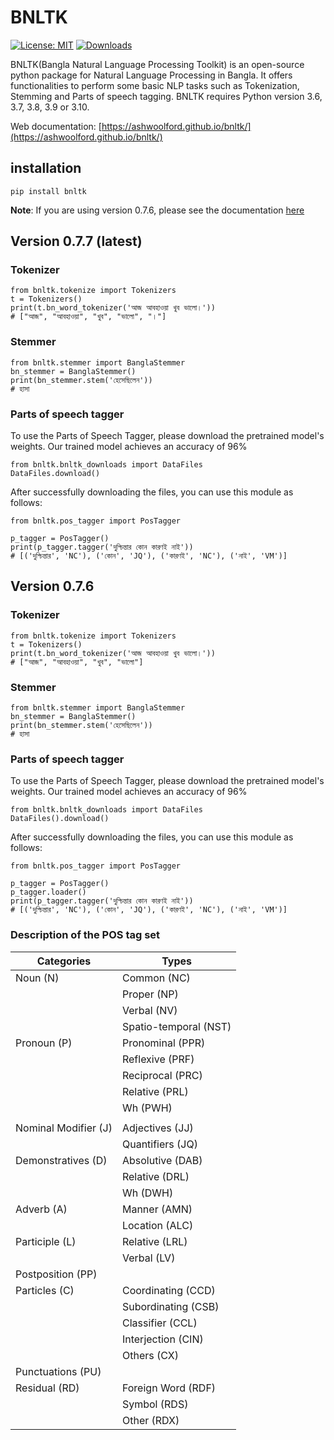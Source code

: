 # BNLTK

[![License: MIT](https://img.shields.io/badge/License-MIT-brightgreen.svg)](https://opensource.org/licenses/MIT)
[![Downloads](https://static.pepy.tech/badge/bnltk)](https://pepy.tech/project/bnltk)



BNLTK(Bangla Natural Language Processing Toolkit) is an open-source python package for Natural Language Processing in Bangla. It offers functionalities to perform some basic NLP tasks such as Tokenization, Stemming and Parts of speech tagging. BNLTK requires Python version 3.6, 3.7, 3.8, 3.9 or 3.10.

Web documentation: [https://ashwoolford.github.io/bnltk/](https://ashwoolford.github.io/bnltk/)

## installation

```
pip install bnltk 
```

**Note**: If you are using version 0.7.6, please see the documentation [here](#version-076)


## Version 0.7.7 (latest)

### Tokenizer

```
from bnltk.tokenize import Tokenizers
t = Tokenizers()
print(t.bn_word_tokenizer('আজ আবহাওয়া খুব ভালো।'))
# ["আজ", "আবহাওয়া", "খুব", "ভালো", "।"]
```

### Stemmer

```
from bnltk.stemmer import BanglaStemmer
bn_stemmer = BanglaStemmer()
print(bn_stemmer.stem('হেসেছিলেন'))
# হাসা
```

### Parts of speech tagger

To use the Parts of Speech Tagger, please download the pretrained model's weights. Our trained model achieves an accuracy of 96%
```
from bnltk.bnltk_downloads import DataFiles
DataFiles.download()	
```
After successfully downloading the files, you can use this module as follows:

```
from bnltk.pos_tagger import PosTagger

p_tagger = PosTagger()
print(p_tagger.tagger('দুশ্চিন্তার কোন কারণই নাই'))  
# [('দুশ্চিন্তার', 'NC'), ('কোন', 'JQ'), ('কারণই', 'NC'), ('নাই', 'VM')]
```

## Version 0.7.6

### Tokenizer

```
from bnltk.tokenize import Tokenizers
t = Tokenizers()
print(t.bn_word_tokenizer('আজ আবহাওয়া খুব ভালো।'))
# ["আজ", "আবহাওয়া", "খুব", "ভালো"]
```

### Stemmer

```
from bnltk.stemmer import BanglaStemmer
bn_stemmer = BanglaStemmer()
print(bn_stemmer.stem('হেসেছিলেন'))
# হাসা
```

### Parts of speech tagger

To use the Parts of Speech Tagger, please download the pretrained model's weights. Our trained model achieves an accuracy of 96%
```
from bnltk.bnltk_downloads import DataFiles
DataFiles().download()	
```
After successfully downloading the files, you can use this module as follows:

```
from bnltk.pos_tagger import PosTagger

p_tagger = PosTagger()
p_tagger.loader()
print(p_tagger.tagger('দুশ্চিন্তার কোন কারণই নাই'))  
# [('দুশ্চিন্তার', 'NC'), ('কোন', 'JQ'), ('কারণই', 'NC'), ('নাই', 'VM')]
```

### Description of the POS tag set

| Categories            | Types                 |
|-----------------------|-----------------------|
| Noun (N)              | Common (NC)           |
|                       | Proper (NP)           |
|                       | Verbal (NV)           |
|                       | Spatio-temporal (NST) |
| Pronoun (P)           | Pronominal (PPR)      |
|                       | Reflexive (PRF)       |
|                       | Reciprocal (PRC)      |
|                       | Relative (PRL)        |
|                       | Wh (PWH)              |
|                       |                       |
| Nominal Modifier (J)  | Adjectives (JJ)       |
|                       | Quantifiers (JQ)      |
| Demonstratives (D)    | Absolutive (DAB)      |
|                       | Relative (DRL)        |
|                       | Wh (DWH)              |
| Adverb (A)            | Manner (AMN)          |
|                       | Location (ALC)        |
| Participle (L)        | Relative (LRL)        |
|                       | Verbal (LV)           |
| Postposition (PP)     |                       |
| Particles (C)         | Coordinating (CCD)    |
|                       | Subordinating (CSB)   |
|                       | Classifier (CCL)      |
|                       | Interjection (CIN)    |
|                       | Others (CX)           |
| Punctuations (PU)     |                       |
| Residual (RD)         | Foreign Word (RDF)    |
|                       | Symbol (RDS)          |
|                       | Other (RDX)           |


